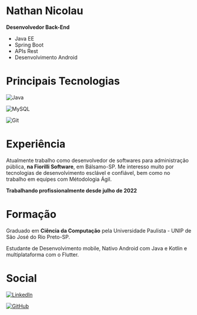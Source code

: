# Nathan Nicolau
 <b>Desenvolvedor Back-End</b>
 * Java EE
 * Spring Boot
 * APIs Rest
 * Desenvolvimento Android

# Principais Tecnologias

![Java](https://img.shields.io/badge/java-%23ED8B00.svg?style=for-the-badge&logo=openjdk&logoColor=white)

![MySQL](https://img.shields.io/badge/MySQL-00000F?style=for-the-badge&logo=mysql&logoColor=white)

![Git](https://img.shields.io/badge/GIT-E44C30?style=for-the-badge&logo=git&logoColor=white)

# Experiência

 Atualmente trabalho como desenvolvedor de softwares para administração pública, <b>na Fiorilli Software</b>, em Bálsamo-SP. Me interesso muito por tecnologias de desenvolvimento esclável e confiável, bem como no trabalho em equipes com Métodologia Ágil.

<b>Trabalhando profissionalmente desde julho de 2022</b>


# Formação
 Graduado em <b>Ciência da Computação</b> pela Universidade Paulista - UNIP de São José do Rio Preto-SP.

 Estudante de Desenvolvimento mobile, Nativo Android com Java e Kotlin e multiplataforma com o Flutter.

 

# Social
[![LinkedIn](https://img.shields.io/badge/LinkedIn-0077B5?style=for-the-badge&logo=linkedin&logoColor=white)](https://www.linkedin.com/in/nathan-lucas-santos-nicolau-a652bb233/)

[![GitHub](https://img.shields.io/badge/GitHub-100000?style=for-the-badge&logo=github&logoColor=white)](https://github.com/Nathan-Nicolau)






